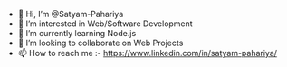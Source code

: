 - 👋 Hi, I’m @Satyam-Pahariya
- 👀 I’m interested in Web/Software Development
- 🌱 I’m currently learning Node.js
- 💞️ I’m looking to collaborate on Web Projects
- 📫 How to reach me :- https://www.linkedin.com/in/satyam-pahariya/

<!---
Satyam-Pahariya/Satyam-Pahariya is a ✨ special ✨ repository because its `README.md` (this file) appears on your GitHub profile.
You can click the Preview link to take a look at your changes.
--->

